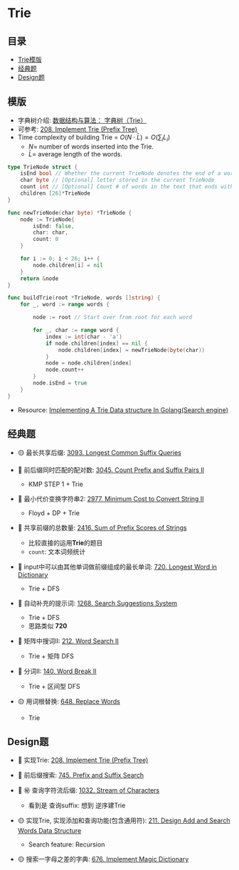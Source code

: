 # Trie

## 目录
* [Trie模版](#模版)
* [经典题](#经典题)
* [Design题](#design题)

## 模版
* 字典树介绍: [数据结构与算法： 字典树（Trie）](https://aimuke.github.io/algorithm/2019/07/01/algorithm-trie/)
* 可参考: [208. Implement Trie (Prefix Tree)](https://github.com/szhou12/leetcode-go/tree/main/leetcode/0208-Implement-Trie-(Prefix-Tree))
* Time complexity of building Trie = $O(N\cdot \bar L) = O(\sum_{i}L_i)$ 
    * $N=$ number of words inserted into the Trie.
    * $\bar L=$ average length of the words.
```go
type TrieNode struct {
    isEnd bool // Whether the current TrieNode denotes the end of a word
    char byte // [Optional] letter stored in the current TrieNode
    count int // [Optional] Count # of words in the text that ends with the current TrieNode's letter
    children [26]*TrieNode
}

func newTrieNode(char byte) *TrieNode {
    node := TrieNode{
        isEnd: false,
        char: char,
        count: 0
    }

    for i := 0; i < 26; i++ {
        node.children[i] = nil
    }
    return &node
}

func buildTrie(root *TrieNode, words []string) {
    for _, word := range words {

        node := root // Start over from root for each word

        for _, char := range word {
            index := int(char - 'a')
            if node.children[index] == nil {
                node.children[index] = newTrieNode(byte(char))
            }
            node = node.children[index]
            node.count++
        }
        node.isEnd = true
    } 
}
```

* Resource: [Implementing A Trie Data structure In Golang(Search engine)](https://medium.com/@itachisasuke/implementing-a-search-engine-in-golang-trie-data-structure-c45152ddda24)



## 经典题
* :yellow_circle: 最长共享后缀: [3093. Longest Common Suffix Queries]()

* :red_circle: 前后缀同时匹配的配对数: [3045. Count Prefix and Suffix Pairs II](https://github.com/szhou12/leetcode-go/tree/main/leetcode/3045-Count-Prefix-and-Suffix-Pairs-II)
    * KMP STEP 1 + Trie

* :red_circle: 最小代价变换字符串2: [2977. Minimum Cost to Convert String II](https://github.com/szhou12/leetcode-go/tree/main/leetcode/2977-Minimum-Cost-to-Convert-String-II)
    * Floyd + DP + Trie

* :red_circle: 共享前缀的总数量: [2416. Sum of Prefix Scores of Strings](https://github.com/szhou12/leetcode-go/tree/main/leetcode/2416-Sum-of-Prefix-Scores-of-Strings)
    * 比较直接的运用**Trie**的题目
    * `count`: 文本词频统计

* :red_circle: input中可以由其他单词做前缀组成的最长单词: [720. Longest Word in Dictionary](https://github.com/szhou12/leetcode-go/tree/main/leetcode/0720-Longest-Word-in-Dictionary)
    * Trie + DFS

* :red_circle: 自动补充的提示词: [1268. Search Suggestions System](https://github.com/szhou12/leetcode-go/tree/main/leetcode/1268-Search-Suggestions-System)
    * Trie + DFS
    * 思路类似 **720**

* :red_circle: 矩阵中搜词II: [212. Word Search II](https://github.com/szhou12/leetcode-go/tree/main/leetcode/0212-Word-Search-II)
    * Trie + 矩阵 DFS

* :red_circle: 分词II: [140. Word Break II](https://github.com/szhou12/leetcode-go/tree/main/leetcode/0140-Word-Break-II)
    * Trie + 区间型 DFS

* :yellow_circle: 用词根替换: [648. Replace Words](https://github.com/szhou12/leetcode-go/tree/main/leetcode/0648-Replace-Words)
    * Trie


## Design题
* :red_circle: 实现Trie: [208. Implement Trie (Prefix Tree)](https://github.com/szhou12/leetcode-go/tree/main/leetcode/0208-Implement-Trie-Prefix-Tree)

* :red_circle: 前后缀搜索: [745. Prefix and Suffix Search](https://github.com/szhou12/leetcode-go/tree/main/leetcode/0745-Prefix-and-Suffix-Search)

* :red_circle: :secret: 查询字符流后缀: [1032. Stream of Characters](https://github.com/szhou12/leetcode-go/tree/main/leetcode/1032-Stream-of-Characters)
    * 看到是 查询suffix: 想到 逆序建Trie


* :yellow_circle: 实现Trie, 实现添加和查询功能(包含通用符): [211. Design Add and Search Words Data Structure](https://github.com/szhou12/leetcode-go/tree/main/leetcode/0211-Design-Add-and-Search-Words-Data-Structure)
    * Search feature: Recursion

* :yellow_circle: 搜索一字母之差的字典: [676. Implement Magic Dictionary](https://github.com/szhou12/leetcode-go/tree/main/leetcode/0676-Implement-Magic-Dictionary)
